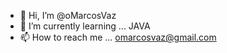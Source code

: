 - 👋 Hi, I’m @oMarcosVaz
- 🌱 I’m currently learning ... JAVA
- 📫 How to reach me ... omarcosvaz@gmail.com

<!---
oMarcosVaz/oMarcosVaz is a ✨ special ✨ repository because its `README.md` (this file) appears on your GitHub profile.
You can click the Preview link to take a look at your changes.
--->
